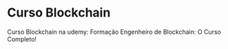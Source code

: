 # Curso Blockchain
 Curso Blockchain na udemy:  Formação Engenheiro de Blockchain: O Curso Completo!
